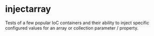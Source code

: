 # injectarray
Tests of a few popular IoC containers and their ability to inject specific configured values for an array or collection parameter / property.
